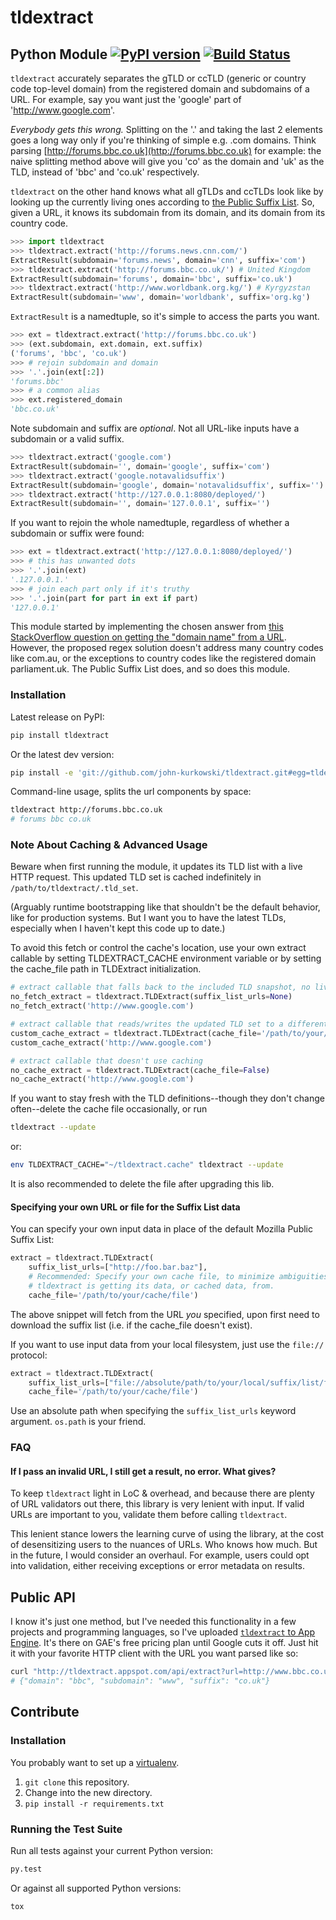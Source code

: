 # tldextract

## Python Module [![PyPI version](https://badge.fury.io/py/tldextract.svg)](https://badge.fury.io/py/tldextract) [![Build Status](https://travis-ci.org/john-kurkowski/tldextract.svg?branch=master)](https://travis-ci.org/john-kurkowski/tldextract)

`tldextract` accurately separates the gTLD or ccTLD (generic or country code
top-level domain) from the registered domain and subdomains of a URL. For
example, say you want just the 'google' part of 'http://www.google.com'.

*Everybody gets this wrong.* Splitting on the '.' and taking the last 2
elements goes a long way only if you're thinking of simple e.g. .com
domains. Think parsing
[http://forums.bbc.co.uk](http://forums.bbc.co.uk) for example: the naive
splitting method above will give you 'co' as the domain and 'uk' as the TLD,
instead of 'bbc' and 'co.uk' respectively.

`tldextract` on the other hand knows what all gTLDs and ccTLDs look like by
looking up the currently living ones according to
[the Public Suffix List](http://www.publicsuffix.org). So,
given a URL, it knows its subdomain from its domain, and its domain from its
country code.

```python
>>> import tldextract
>>> tldextract.extract('http://forums.news.cnn.com/')
ExtractResult(subdomain='forums.news', domain='cnn', suffix='com')
>>> tldextract.extract('http://forums.bbc.co.uk/') # United Kingdom
ExtractResult(subdomain='forums', domain='bbc', suffix='co.uk')
>>> tldextract.extract('http://www.worldbank.org.kg/') # Kyrgyzstan
ExtractResult(subdomain='www', domain='worldbank', suffix='org.kg')
```

`ExtractResult` is a namedtuple, so it's simple to access the parts you want.

```python
>>> ext = tldextract.extract('http://forums.bbc.co.uk')
>>> (ext.subdomain, ext.domain, ext.suffix)
('forums', 'bbc', 'co.uk')
>>> # rejoin subdomain and domain
>>> '.'.join(ext[:2])
'forums.bbc'
>>> # a common alias
>>> ext.registered_domain
'bbc.co.uk'
```

Note subdomain and suffix are _optional_. Not all URL-like inputs have a
subdomain or a valid suffix.

```python
>>> tldextract.extract('google.com')
ExtractResult(subdomain='', domain='google', suffix='com')
>>> tldextract.extract('google.notavalidsuffix')
ExtractResult(subdomain='google', domain='notavalidsuffix', suffix='')
>>> tldextract.extract('http://127.0.0.1:8080/deployed/')
ExtractResult(subdomain='', domain='127.0.0.1', suffix='')
```

If you want to rejoin the whole namedtuple, regardless of whether a subdomain
or suffix were found:

```python
>>> ext = tldextract.extract('http://127.0.0.1:8080/deployed/')
>>> # this has unwanted dots
>>> '.'.join(ext)
'.127.0.0.1.'
>>> # join each part only if it's truthy
>>> '.'.join(part for part in ext if part)
'127.0.0.1'
```

This module started by implementing the chosen answer from [this StackOverflow question on
getting the "domain name" from a URL](http://stackoverflow.com/questions/569137/how-to-get-domain-name-from-url/569219#569219).
However, the proposed regex solution doesn't address many country codes like
com.au, or the exceptions to country codes like the registered domain
parliament.uk. The Public Suffix List does, and so does this module.

### Installation

Latest release on PyPI:

```zsh
pip install tldextract
```

Or the latest dev version:

```zsh
pip install -e 'git://github.com/john-kurkowski/tldextract.git#egg=tldextract'
```

Command-line usage, splits the url components by space:

```zsh
tldextract http://forums.bbc.co.uk
# forums bbc co.uk
```

### Note About Caching & Advanced Usage

Beware when first running the module, it updates its TLD list with a live HTTP
request. This updated TLD set is cached indefinitely in
`/path/to/tldextract/.tld_set`.

(Arguably runtime bootstrapping like that shouldn't be the default behavior,
like for production systems. But I want you to have the latest TLDs, especially
when I haven't kept this code up to date.)

To avoid this fetch or control the cache's location, use your own extract
callable by setting TLDEXTRACT_CACHE environment variable or by setting the
cache_file path in TLDExtract initialization.

```python
# extract callable that falls back to the included TLD snapshot, no live HTTP fetching
no_fetch_extract = tldextract.TLDExtract(suffix_list_urls=None)
no_fetch_extract('http://www.google.com')

# extract callable that reads/writes the updated TLD set to a different path
custom_cache_extract = tldextract.TLDExtract(cache_file='/path/to/your/cache/file')
custom_cache_extract('http://www.google.com')

# extract callable that doesn't use caching
no_cache_extract = tldextract.TLDExtract(cache_file=False)
no_cache_extract('http://www.google.com')
```

If you want to stay fresh with the TLD definitions--though they don't change
often--delete the cache file occasionally, or run

```zsh
tldextract --update
```

or:

```zsh
env TLDEXTRACT_CACHE="~/tldextract.cache" tldextract --update
```

It is also recommended to delete the file after upgrading this lib.

#### Specifying your own URL or file for the Suffix List data

You can specify your own input data in place of the default Mozilla Public Suffix List:

```python
extract = tldextract.TLDExtract(
    suffix_list_urls=["http://foo.bar.baz"],
    # Recommended: Specify your own cache file, to minimize ambiguities about where
    # tldextract is getting its data, or cached data, from.
    cache_file='/path/to/your/cache/file')
```

The above snippet will fetch from the URL *you* specified, upon first need to download the
suffix list (i.e. if the cache_file doesn't exist).

If you want to use input data from your local filesystem, just use the `file://` protocol:

```python
extract = tldextract.TLDExtract(
    suffix_list_urls=["file://absolute/path/to/your/local/suffix/list/file"],
    cache_file='/path/to/your/cache/file')
```

Use an absolute path when specifying the `suffix_list_urls` keyword argument.
`os.path` is your friend.

### FAQ

#### If I pass an invalid URL, I still get a result, no error. What gives?

To keep `tldextract` light in LoC & overhead, and because there are plenty of
URL validators out there, this library is very lenient with input. If valid
URLs are important to you, validate them before calling `tldextract`.

This lenient stance lowers the learning curve of using the library, at the cost
of desensitizing users to the nuances of URLs. Who knows how much. But in the
future, I would consider an overhaul. For example, users could opt into
validation, either receiving exceptions or error metadata on results.

## Public API

I know it's just one method, but I've needed this functionality in a few
projects and programming languages, so I've uploaded
[`tldextract` to App Engine](http://tldextract.appspot.com/). It's there on
GAE's free pricing plan until Google cuts it off. Just hit it with
your favorite HTTP client with the URL you want parsed like so:

```zsh
curl "http://tldextract.appspot.com/api/extract?url=http://www.bbc.co.uk/foo/bar/baz.html"
# {"domain": "bbc", "subdomain": "www", "suffix": "co.uk"}
```

## Contribute

### Installation

You probably want to set up a [virtualenv](http://virtualenv.readthedocs.org/en/latest/index.html).

1. `git clone` this repository.
2. Change into the new directory.
3. `pip install -r requirements.txt`

### Running the Test Suite

Run all tests against your current Python version:

```zsh
py.test
```

Or against all supported Python versions:

```zsh
tox
```
